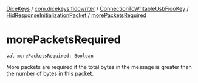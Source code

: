 [DiceKeys](../../../index.md) / [com.dicekeys.fidowriter](../../index.md) / [ConnectionToWritableUsbFidoKey](../index.md) / [HidResponseInitializationPacket](index.md) / [morePacketsRequired](./more-packets-required.md)

# morePacketsRequired

`val morePacketsRequired: `[`Boolean`](https://kotlinlang.org/api/latest/jvm/stdlib/kotlin/-boolean/index.html)

More packets are required if the total bytes in the message is greater than the number
of bytes in this packet.

